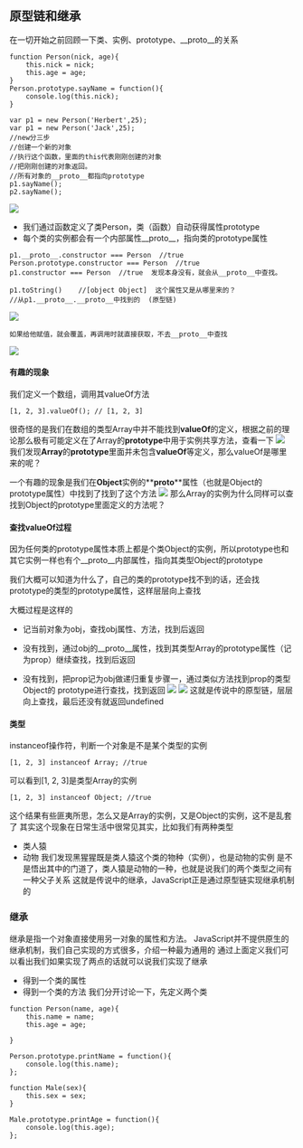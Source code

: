 ## 原型链和继承
在一切开始之前回顾一下类、实例、prototype、__proto__的关系
```
function Person(nick, age){
    this.nick = nick;
    this.age = age;
}
Person.prototype.sayName = function(){
    console.log(this.nick);
}

var p1 = new Person('Herbert',25);
var p1 = new Person('Jack',25);
//new分三步
//创建一个新的对象
//执行这个函数，里面的this代表刚刚创建的对象
//把刚刚创建的对象返回。
//所有对象的__proto__都指向prototype
p1.sayName();
p2.sayName();
```
![](./images/Person.png)
- 我们通过函数定义了类Person，类（函数）自动获得属性prototype
- 每个类的实例都会有一个内部属性__proto__，指向类的prototype属性
```
p1.__proto__.constructor === Person  //true
Person.prototype.constructor === Person  //true
p1.constructor === Person  //true  发现本身没有，就会从__proto__中查找。
```
```
p1.toString()    //[object Object]  这个属性又是从哪里来的？
//从p1.__proto__.__proto__中找到的  (原型链)
```
![](./images/原型链.png)
```
如果给他赋值，就会覆盖，再调用时就直接获取，不去__proto__中查找
```
![](./images/tostring.png)
#### 有趣的现象
我们定义一个数组，调用其valueOf方法
```
[1, 2, 3].valueOf(); // [1, 2, 3]
```
很奇怪的是我们在数组的类型Array中并不能找到**valueOf**的定义，根据之前的理论那么极有可能定义在了Array的**prototype**中用于实例共享方法，查看一下
![](./images/yq.png)
我们发现**Array**的**prototype**里面并未包含**valueOf**等定义，那么valueOf是哪里来的呢？

一个有趣的现象是我们在**Object**实例的**__proto__**属性（也就是Object的prototype属性）中找到了找到了这个方法
![](./images/yq2.png)
那么Array的实例为什么同样可以查找到Object的prototype里面定义的方法呢？

#### 查找valueOf过程
因为任何类的prototype属性本质上都是个类Object的实例，所以prototype也和其它实例一样也有个__proto__内部属性，指向其类型Object的prototype

我们大概可以知道为什么了，自己的类的prototype找不到的话，还会找prototype的类型的prototype属性，这样层层向上查找

大概过程是这样的

- 记当前对象为obj，查找obj属性、方法，找到后返回

- 没有找到，通过obj的__proto__属性，找到其类型Array的prototype属性（记为prop）继续查找，找到后返回

- 没有找到，把prop记为obj做递归重复步骤一，通过类似方法找到prop的类型Object的 prototype进行查找，找到返回
![](./images/yxl1.png)
![](./images/yxl2.png)
这就是传说中的原型链，层层向上查找，最后还没有就返回undefined

#### 类型
instanceof操作符，判断一个对象是不是某个类型的实例
```
[1, 2, 3] instanceof Array; //true
```
可以看到[1, 2, 3]是类型Array的实例
```
[1, 2, 3] instanceof Object; //true
```
这个结果有些匪夷所思，怎么又是Array的实例，又是Object的实例，这不是乱套了
其实这个现象在日常生活中很常见其实，比如我们有两种类型
- 类人猿
- 动物
我们发现黑猩猩既是类人猿这个类的物种（实例），也是动物的实例
是不是悟出其中的门道了，类人猿是动物的一种，也就是说我们的两个类型之间有一种父子关系
这就是传说中的继承，JavaScript正是通过原型链实现继承机制的

### 继承
继承是指一个对象直接使用另一对象的属性和方法。
JavaScript并不提供原生的继承机制，我们自己实现的方式很多，介绍一种最为通用的
通过上面定义我们可以看出我们如果实现了两点的话就可以说我们实现了继承
- 得到一个类的属性
- 得到一个类的方法
我们分开讨论一下，先定义两个类
```
function Person(name, age){
    this.name = name;
    this.age = age;
    
}

Person.prototype.printName = function(){
    console.log(this.name);
};

function Male(sex){
    this.sex = sex;
}

Male.prototype.printAge = function(){
    console.log(this.age);
};
```
